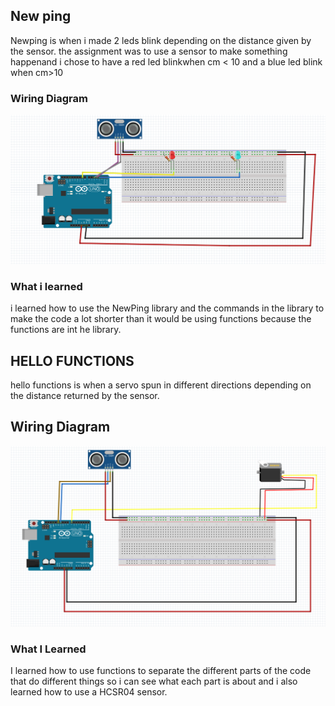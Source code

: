 
## New ping
Newping is when i made 2 leds blink depending on the distance given by the sensor. the assignment was to use a sensor to make something happenand i chose to have a red led blinkwhen cm < 10 and a blue led blink when cm>10
### Wiring Diagram
![New Ping](newping/newpingwiring.PNG)

### What i learned
i learned how to use the NewPing library and the commands in the library to make the code a lot shorter than it would be using functions because the functions are int he library.

## HELLO FUNCTIONS
hello functions is when a servo spun in different directions depending on the distance returned by the sensor.

## Wiring Diagram
![hellofunctions](hellofunctions/heelo.PNG)

### What I Learned
I learned how to use functions to separate the different parts of the code that do different things so i can see what each part is about and i also learned how to use a HCSR04 sensor.



